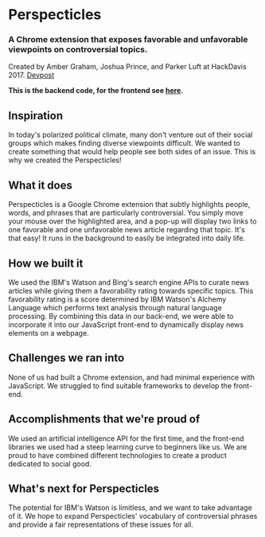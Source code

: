 # Perspecticles
### A Chrome extension that exposes favorable and unfavorable viewpoints on controversial topics.  
Created by Amber Graham, Joshua Prince, and Parker Luft at HackDavis 2017. [Devpost](https://devpost.com/software/perspecticles)

**This is the backend code, for the frontend see [here](https://github.com/ambergraham/Perspecticles).**

## Inspiration
In today's polarized political climate, many don't venture out of their social groups which makes finding diverse viewpoints difficult. We wanted to create something that would help people see both sides of an issue. This is why we created the Perspecticles!

## What it does
Perspecticles is a Google Chrome extension that subtly highlights people, words, and phrases that are particularly controversial. You simply move your mouse over the highlighted area, and a pop-up will display two links to one favorable and one unfavorable news article regarding that topic. It's that easy! It runs in the background to easily be integrated into daily life.

## How we built it
We used the IBM's Watson and Bing's search engine APIs to curate news articles while giving them a favorability rating towards specific topics. This favorability rating is a score determined by IBM Watson's Alchemy Language which performs text analysis through natural language processing. By combining this data in our back-end, we were able to incorporate it into our JavaScript front-end to dynamically display news elements on a webpage.

## Challenges we ran into
None of us had built a Chrome extension, and had minimal experience with JavaScript. We struggled to find suitable frameworks to develop the front-end.

## Accomplishments that we're proud of
We used an artificial intelligence API for the first time, and the front-end libraries we used had a steep learning curve to beginners like us. We are proud to have combined different technologies to create a product dedicated to social good.

## What's next for Perspecticles
The potential for IBM's Watson is limitless, and we want to take advantage of it. We hope to expand Perspecticles' vocabulary of controversial phrases and provide a fair representations of these issues for all.